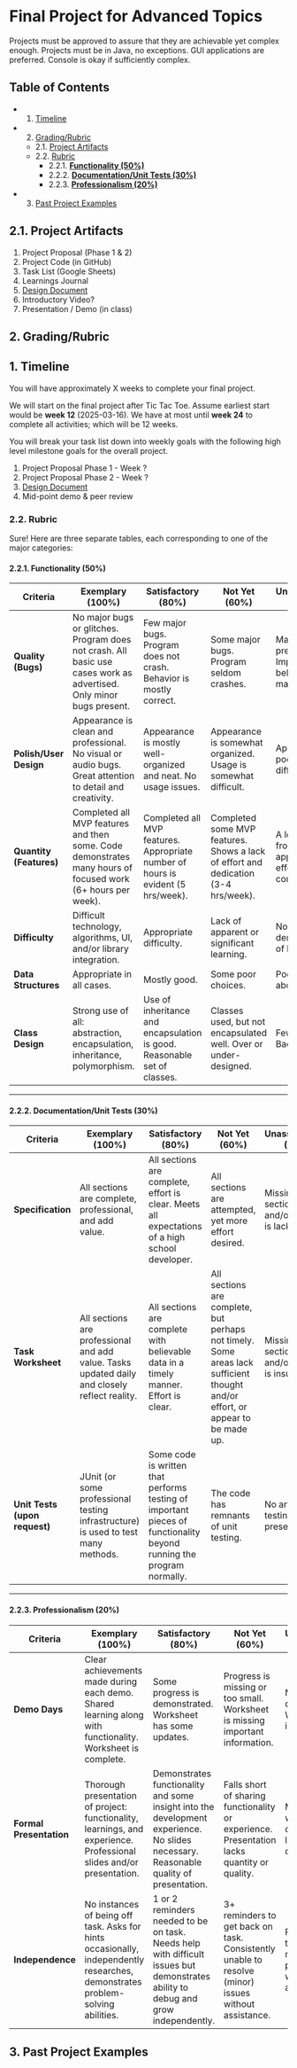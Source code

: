 # Final Project for Advanced Topics

Projects must be approved to assure that they are achievable yet complex enough. Projects must be in Java, no exceptions.   GUI applications are preferred. Console is okay if sufficiently complex.

## Table of Contents

<!-- vscode-markdown-toc -->
* 1. [Timeline](#Timeline)
* 2. [Grading/Rubric](#GradingRubric)
	* 2.1. [Project Artifacts](#ProjectArtifacts)
	* 2.2. [Rubric](#Rubric)
		* 2.2.1. [**Functionality (50%)**](#Functionality50)
		* 2.2.2. [**Documentation/Unit Tests (30%)**](#DocumentationUnitTests30)
		* 2.2.3. [**Professionalism (20%)**](#Professionalism20)
* 3. [Past Project Examples](#PastProjectExamples)

<!-- vscode-markdown-toc-config
	numbering=false
	autoSave=trie
	/vscode-markdown-toc-config -->
<!-- /vscode-markdown-toc -->


##  2.1. <a name='ProjectArtifacts'></a>Project Artifacts

1. Project Proposal (Phase 1 & 2)
2. Project Code (in GitHub)
3. Task List (Google Sheets)
4. Learnings Journal
5. [Design Document](design-document.md)
6. Introductory Video?
7. Presentation / Demo (in class)

##  2. <a name='GradingRubric'></a>Grading/Rubric

##  1. <a name='Timeline'></a>Timeline

You will have approximately X weeks to complete your final project. 

We will start on the final project after Tic Tac Toe. Assume earliest start would be **week 12** (2025-03-16). We have at most until **week 24** to complete all activities; which will be 12 weeks.

You will break your task list down into weekly goals with the following high level milestone goals for the overall project.

1. Project Proposal Phase 1 - Week ?
2. Project Proposal Phase 2 - Week ?
3. [Design Document](design-document.md)
4. Mid-point demo & peer review

###  2.2. <a name='Rubric'></a>Rubric

Sure! Here are three separate tables, each corresponding to one of the major categories:  

####  2.2.1. <a name='Functionality50'></a>**Functionality (50%)**  

| **Criteria**               | **Exemplary (100%)** | **Satisfactory (80%)** | **Not Yet (60%)** | **Unassessable (0%)** |
|---------------------------|----------------------|------------------------|-------------------|------------------|
| **Quality (Bugs)** | No major bugs or glitches. Program does not crash. All basic use cases work as advertised. Only minor bugs present. | Few major bugs. Program does not crash. Behavior is mostly correct. | Some major bugs. Program seldom crashes. | Major bugs prevalent. Important behavior malfunctions. |
| **Polish/User Design** | Appearance is clean and professional. No visual or audio bugs. Great attention to detail and creativity. | Appearance is mostly well-organized and neat. No usage issues. | Appearance is somewhat organized. Usage is somewhat difficult. | Appearance is poor. Usage is difficult. |
| **Quantity (Features)** | Completed all MVP features and then some. Code demonstrates many hours of focused work (6+ hours per week). | Completed all MVP features. Appropriate number of hours is evident (5 hrs/week). | Completed some MVP features. Shows a lack of effort and dedication (3-4 hrs/week). | A long way from appropriate effort and completion. |
| **Difficulty** | Difficult technology, algorithms, UI, and/or library integration. | Appropriate difficulty. | Lack of apparent or significant learning. | No demonstration of learning. |
| **Data Structures** | Appropriate in all cases. | Mostly good. | Some poor choices. | Poor choices abound. |
| **Class Design** | Strong use of all: abstraction, encapsulation, inheritance, polymorphism. | Use of inheritance and encapsulation is good. Reasonable set of classes. | Classes used, but not encapsulated well. Over or under-designed. | Few classes. Bad design. |

---

####  2.2.2. <a name='DocumentationUnitTests30'></a>**Documentation/Unit Tests (30%)**  

| **Criteria**               | **Exemplary (100%)** | **Satisfactory (80%)** | **Not Yet (60%)** | **Unassessable (0%)** |
|---------------------------|----------------------|------------------------|-------------------|------------------|
| **Specification** | All sections are complete, professional, and add value. | All sections are complete, effort is clear. Meets all expectations of a high school developer. | All sections are attempted, yet more effort desired. | Missing sections and/or effort is lacking. |
| **Task Worksheet** | All sections are professional and add value. Tasks updated daily and closely reflect reality. | All sections are complete with believable data in a timely manner. Effort is clear. | All sections are complete, but perhaps not timely. Some areas lack sufficient thought and/or effort, or appear to be made up. | Missing sections and/or effort is insufficient. |
| **Unit Tests (upon request)** | JUnit (or some professional testing infrastructure) is used to test many methods. | Some code is written that performs testing of important pieces of functionality beyond running the program normally. | The code has remnants of unit testing. | No artifacts of testing present. |

---

####  2.2.3. <a name='Professionalism20'></a>**Professionalism (20%)**  

| **Criteria**               | **Exemplary (100%)** | **Satisfactory (80%)** | **Not Yet (60%)** | **Unassessable (0%)** |
|---------------------------|----------------------|------------------------|-------------------|------------------|
| **Demo Days** | Clear achievements made during each demo. Shared learning along with functionality. Worksheet is complete. | Some progress is demonstrated. Worksheet has some updates. | Progress is missing or too small. Worksheet is missing important information. | No progress is discernible. Worksheet is inadequate. |
| **Formal Presentation** | Thorough presentation of project: functionality, learnings, and experience. Professional slides and/or presentation. | Demonstrates functionality and some insight into the development experience. No slides necessary. Reasonable quality of presentation. | Falls short of sharing functionality or experience. Presentation lacks quantity or quality. | Missing or woefully disorganized, lacking details. |
| **Independence** | No instances of being off task. Asks for hints occasionally, independently researches, demonstrates problem-solving abilities. | 1 or 2 reminders needed to be on task. Needs help with difficult issues but demonstrates ability to debug and grow independently. | 3+ reminders to get back on task. Consistently unable to resolve (minor) issues without assistance. | Frequently off task. Cannot make progress without assistance. |

##  3. <a name='PastProjectExamples'></a>Past Project Examples